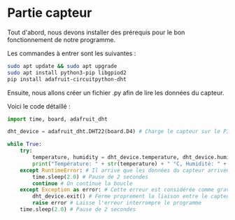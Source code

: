 # Partie capteur

Tout d'abord, nous devons installer des prérequis pour le bon fonctionnement de notre programme.

Les commandes à entrer sont les suivantes :

```bash
sudo apt update && sudo apt upgrade
sudo apt install python3-pip libgpiod2
pip install adafruit-circuitpython-dht
```

Ensuite, nous allons créer un fichier .py afin de lire les données du capteur.

Voici le code détaillé :

```python
import time, board, adafruit_dht

dht_device = adafruit_dht.DHT22(board.D4) # Charge le capteur sur le PIN GPIO 4

while True:
    try:
        temperature, humidity = dht_device.temperature, dht_device.humidity # Récupère les données du capteur
        print("Température: " + str(temperature) + " °C, Humidité: " + str(humidity) + "%", end="\r") # Affiche ces données dans la console
    except RuntimeError: # Il arrive que les données du capteur arrivent dans le Raspberry en étant corrompues, on ignore donc cette erreur
        time.sleep(2.0) # Pause de 2 secondes
        continue # On continue la boucle
    except Exception as error: # Cette erreur est considérée comme grave, elle n'est pas censée arriver mais on ne sait jamais
        dht_device.exit() # Ferme proprement la liaison entre le capteur et le programme
        raise error # Laisse l'erreur interrompre le programme
    time.sleep(2.0) # Pause de 2 secondes
```
